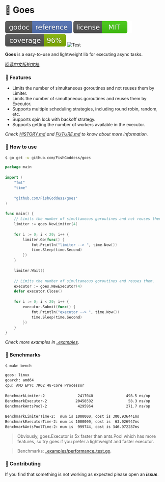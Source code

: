 # 🦉 Goes

[![Go Doc](_icons/godoc.svg)](https://pkg.go.dev/github.com/FishGoddess/goes)
[![License](_icons/license.svg)](https://opensource.org/licenses/MIT)
[![Coverage](_icons/coverage.svg)](./_icons/coverage.svg)
![Test](https://github.com/FishGoddess/goes/actions/workflows/test.yml/badge.svg)

**Goes** is a easy-to-use and lightweight lib for executing async tasks.

[阅读中文版的文档](./README.md)

### 🥇 Features

* Limits the number of simultaneous goroutines and not reuses them by Limiter.
* Limits the number of simultaneous goroutines and reuses them by Executor.
* Supports multiple scheduling strategies, including round robin, random, etc.
* Supports spin lock with backoff strategy.
* Supports getting the number of workers available in the executor.

_Check [HISTORY.md](./HISTORY.md) and [FUTURE.md](./FUTURE.md) to know about more information._

### 🚀 How to use

```bash
$ go get -u github.com/FishGoddess/goes
```

```go
package main

import (
	"fmt"
	"time"

	"github.com/FishGoddess/goes"
)

func main() {
	// Limits the number of simultaneous goroutines and not reuses them.
	limiter := goes.NewLimiter(4)

	for i := 0; i < 20; i++ {
		limiter.Go(func() {
			fmt.Println("limiter --> ", time.Now())
			time.Sleep(time.Second)
		})
	}

	limiter.Wait()

	// Limits the number of simultaneous goroutines and reuses them.
	executor := goes.NewExecutor(4)
	defer executor.Close()

	for i := 0; i < 20; i++ {
		executor.Submit(func() {
			fmt.Println("executor --> ", time.Now())
			time.Sleep(time.Second)
		})
	}
}
```

_Check more examples in [_examples](./_examples)._

### 🔨 Benchmarks

```bash
$ make bench
```

```bash
goos: linux
goarch: amd64
cpu: AMD EPYC 7K62 48-Core Processor

BenchmarkLimiter-2               2417040               498.5 ns/op            24 B/op          1 allocs/op
BenchmarkExecutor-2             20458502                58.3 ns/op             0 B/op          0 allocs/op
BenchmarkAntsPool-2              4295964               271.7 ns/op             0 B/op          0 allocs/op

BenchmarkLimiterTime-2:  num is 1000000, cost is 300.936441ms
BenchmarkExecutorTime-2: num is 1000000, cost is  63.026947ms
BenchmarkAntsPoolTime-2: num is  999744, cost is 346.972287ms
```

> Obviously, goes.Executor is 5x faster than ants.Pool which has more features, so try goes if you prefer a lightweight and faster executor.

> Benchmarks: [_examples/performance_test.go](./_examples/performance_test.go).

### 👥 Contributing

If you find that something is not working as expected please open an _**issue**_.
